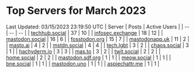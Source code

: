 # Top Servers for March 2023
Last Updated: 03/15/2023 23:19:50 UTC
| Server | Posts | Active Users |
| -- | -- | -- |
| [techhub.social](https://techhub.social/tags/PowerShell) | 37 | 10 |
| [infosec.exchange](https://infosec.exchange/tags/PowerShell) | 18 | 12 |
| [mastodon.social](https://mastodon.social/tags/PowerShell) | 16 | 6 |
| [fosstodon.org](https://fosstodon.org/tags/PowerShell) | 15 | 7 |
| [mastodonapp.uk](https://mastodonapp.uk/tags/PowerShell) | 11 | 2 |
| [masto.ai](https://masto.ai/tags/PowerShell) | 4 | 2 |
| [mstdn.social](https://mstdn.social/tags/PowerShell) | 4 | 4 |
| [tech.lgbt](https://tech.lgbt/tags/PowerShell) | 3 | 2 |
| [chaos.social](https://chaos.social/tags/PowerShell) | 3 | 1 |
| [hachyderm.io](https://hachyderm.io/tags/PowerShell) | 3 | 3 |
| [mas.to](https://mas.to/tags/PowerShell) | 3 | 2 |
| [twit.social](https://twit.social/tags/PowerShell) | 2 | 2 |
| [home.social](https://home.social/tags/PowerShell) | 2 | 2 |
| [mastodon.sdf.org](https://mastodon.sdf.org/tags/PowerShell) | 1 | 1 |
| [meow.social](https://meow.social/tags/PowerShell) | 1 | 1 |
| [bne.social](https://bne.social/tags/PowerShell) | 1 | 1 |
| [mastodon.uno](https://mastodon.uno/tags/PowerShell) | 1 | 1 |
| [aspiechattr.me](https://aspiechattr.me/tags/PowerShell) | 1 | 1 |
